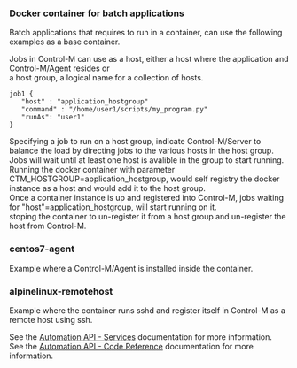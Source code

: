 ### Docker container for batch applications
Batch applications that requires to run in a container, can use the following examples as a base container.

Jobs in Control-M can use as a host, either a host where the application and Control-M/Agent resides or   
a host group, a logical name for a collection of hosts.
```
job1 {
   "host" : "application_hostgroup"
   "command" : "/home/user1/scripts/my_program.py"
   "runAs": "user1"
}
```
Specifying a job to run on a host group, indicate Control-M/Server to balance the load by directing jobs to the various hosts in the host group.  
Jobs will wait until at least one host is avalible in the group to start running.  
Running the docker container with parameter CTM_HOSTGROUP=application_hostgroup, would self registry the docker instance as a host and would add it to the host group.  
Once a container instance is up and registered into Control-M, jobs waiting for "host"=application_hostgroup, will start running on it.  
stoping the container to un-register it from a host group and un-register the host from Control-M.  

### centos7-agent
Example where a Control-M/Agent is installed inside the container.

### alpinelinux-remotehost
Example where the container runs sshd and register itself in Control-M as a remote host using ssh.  

See the [Automation API - Services](https://docs.bmc.com/docs/display/public/workloadautomation/Control-M+Automation+API+-+Services) documentation for more information.  
See the [Automation API - Code Reference](https://docs.bmc.com/docs/display/public/workloadautomation/Control-M+Automation+API+-+Code+Reference) documentation for more information.

